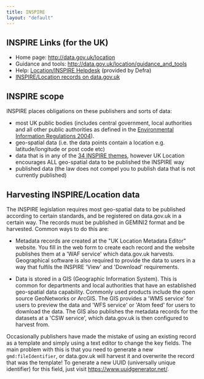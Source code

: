 ```yaml
---
title: INSPIRE
layout: "default"
---
```


## INSPIRE Links (for the UK)

* Home page: <http://data.gov.uk/location>
* Guidance and tools: <http://data.gov.uk/location/guidance_and_tools>
* Help: [Location/INSPIRE Helpdesk](mailto:UK-INSPIRE-Help@defra.gsi.gov.uk) (provided by Defra)
* [INSPIRE/Location records on data.gov.uk](http://data.gov.uk/data/search?UKLP=True)

## INSPIRE scope

INSPIRE places obligations on these publishers and sorts of data:

* most UK public bodies (includes central government, local authorities and all other public authorities as defined in the [Environmental Information Regulations 2004](http://www.legislation.gov.uk/uksi/2004/3391/contents/made)).
* geo-spatial data (i.e. the data points contain a location e.g. latitude/longitude or post code etc)
* data that is in any of the [34 INSPIRE themes](http://inspire.ec.europa.eu/index.cfm/pageid/2/list/7), however UK Location encourages ALL geo-spatial data to be published the INSPIRE way
* published data (the law does not compel you to publish data that is not currently published)

## Harvesting INSPIRE/Location data

The INSPIRE legislation requires most geo-spatial data to be published according to certain standards, and be registered on data.gov.uk in a certain way. The records must be published in GEMINI2 format and be harvested. Common ways to do this are:

* Metadata records are created at the "UK Location Metadata Editor" website. You fill in the web form to create each record and the website publishes them at a 'WAF service' which data.gov.uk harvests. Geographical software is also required to provide the data to users in a way that fulfils the INSPIRE 'View' and 'Download' requirements.

* Data is stored in a GIS (Geographic Information System). This is common for departments and local authorities that have an established geo-spatial data capability. Commonly used products include the open source GeoNetworks or ArcGIS. The GIS provides a 'WMS service' for users to preview the data and 'WFS service' or 'Atom feed' for users to download the data. The GIS also publishes the metadata records for the datasets at a 'CSW service', which data.gov.uk is then configured to harvest from.

Occasionally publishers have made the mistake of using an existing record as a template and simply using a text editor to change the key fields. The main problem with this is that you need to generate a new `gmd:fileIdentifier`, or data.gov.uk will harvest it and overwrite the record that was the template! To generate a new UUID (universally unique identifier) for this field, just visit <https://www.uuidgenerator.net/>.


